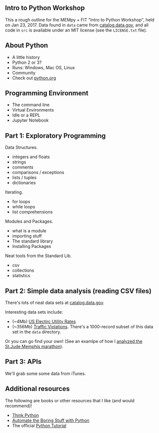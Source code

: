Intro to Python Workshop
------------------------

This a rough outline for the MEMpy + FIT "Intro to Python Workshop", held on
Jan 23, 2017.  Data found in `data` came from [catalog.data.gov](https://catalog.data.gov/),
and all code in `src` is available under an MIT license (see the `LICENSE.txt` file).

## About Python

- A little history
- Python 2 or 3?
- Runs: Windows, Mac OS, Linux
- Community
- Check out [python.org](https://www.python.org/)

## Programming Environment

- The command line
- Virtual Environments
- Idle or a REPL
- Jupyter Notebook

## Part 1: Exploratory Programming

Data Structures.

- integers and floats
- strings
- comments
- comparisons / exceptions
- lists / tuples
- dictionaries

Iterating.

- for loops
- while loops
- list comprehensions

Modules and Packages.

- what is a module
- importing stuff
- The standard library
- Installing Packages

Neat tools from the Standard Lib.

- csv
- collections
- statistics


## Part 2: Simple data analysis (reading CSV files)

There's lots of neat data sets at [catalog.data.gov](https://catalog.data.gov/dataset?res_format=CSV).

Interesting data sets include:

- (~4Mb) [US Electirc Utility Rates](https://catalog.data.gov/dataset/u-s-electric-utility-companies-and-rates-look-up-by-zipcode-feb-2011-57a7c)
- (~356Mb) [Traffic Violations](https://catalog.data.gov/dataset/traffic-violations-56dda). There's a 1000-record subset of this data set in the `data` directory.

Or you can go find your own! (See an examlpe of how I [analyzed the St.Jude Memphis marathon](https://github.com/bradmontgomery/st-jude-marathon/)).


## Part 3: APIs

We'll grab some some data from iTunes.


## Additional resources

The following are books or other resources that I like (and would recommend)!

- [Think Python](http://greenteapress.com/wp/think-python/)
- [Automate the Boring Stuff with Python](https://automatetheboringstuff.com/)
- The official [Python Tutorial](https://docs.python.org/3/tutorial/)
